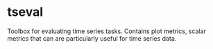 # tseval
Toolbox for evaluating time series tasks. Contains plot metrics, scalar metrics that can are particularly useful for time series data.
